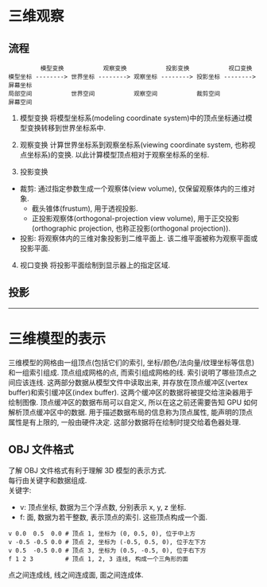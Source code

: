 # 三维观察

## 流程
```
         模型变换           观察变换           投影变换           视口变换
模型坐标 --------> 世界坐标 --------> 观察坐标 --------> 投影坐标 --------> 屏幕坐标
局部空间           世界空间           观察空间           裁剪空间           屏幕空间
```
1. 模型变换
将模型坐标系(modeling coordinate system)中的顶点坐标通过模型变换转移到世界坐标系中.

2. 观察变换
计算世界坐标系到观察坐标系(viewing coordinate system, 也称视点坐标系)的变换. 以此计算模型顶点相对于观察坐标系的坐标.

3. 投影变换
- 裁剪: 通过指定参数生成一个观察体(view volume), 仅保留观察体内的三维对象.
  - 截头锥体(frustum), 用于透视投影.
  - 正投影观察体(orthogonal-projection view volume), 用于正交投影(orthographic projection, 也称正投影(orthogonal projection)).
- 投影: 将观察体内的三维对象投影到二维平面上. 该二维平面被称为观察平面或投影平面.

4. 视口变换
将投影平面绘制到显示器上的指定区域.

## 投影

---

# 三维模型的表示

三维模型的网格由一组顶点(包括它们的索引, 坐标/颜色/法向量/纹理坐标等信息)和一组索引组成. 顶点组成网格的点, 而索引组成网格的线. 索引说明了哪些顶点之间应该连线.
这两部分数据从模型文件中读取出来, 并存放在顶点缓冲区(vertex buffer)和索引缓冲区(index buffer). 这两个缓冲区的数据将被提交给渲染器用于绘制图像.
顶点缓冲区的数据布局可以自定义, 所以在这之前还需要告知 GPU 如何解析顶点缓冲区中的数据. 用于描述数据布局的信息称为顶点属性, 能声明的顶点属性是有上限的, 一般由硬件决定. 这部分数据将在绘制时提交给着色器处理.

## OBJ 文件格式
了解 OBJ 文件格式有利于理解 3D 模型的表示方式.  
每行由关键字和数据组成.  
关键字:
- v: 顶点坐标, 数据为三个浮点数, 分别表示 x, y, z 坐标.
- f: 面, 数据为若干整数, 表示顶点的索引. 这些顶点构成一个面.

```obj
v 0.0  0.5  0.0 # 顶点 1, 坐标为 (0, 0.5, 0), 位于中上方
v -0.5 -0.5 0.0 # 顶点 2, 坐标为 (-0.5, 0.5, 0), 位于左下方
v 0.5  -0.5 0.0 # 顶点 3, 坐标为 (0.5, -0.5, 0), 位于右下方
f 1 2 3         # 顶点 1, 2, 3 连线, 构成一个三角形的面
```

点之间连成线, 线之间连成面, 面之间连成体.
